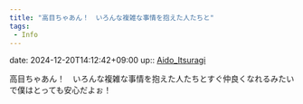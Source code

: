 ```yaml
---
title: "高目ちゃあん！　いろんな複雑な事情を抱えた人たちと"
tags:
 - Info
---
```


date: 2024-12-20T14:12:42+09:00
up:: [Aido_Itsuragi](../Bar/Novel/Nacaria/Aido_Itsuragi.md)

高目ちゃあん！　いろんな複雑な事情を抱えた人たちとすぐ仲良くなれるみたいで僕はとっても安心だよぉ！